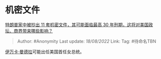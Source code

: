 # 机密文件
[特朗普家中被抄出 11 套机密文件，其可能面临最高 30 年刑期，这将对美国政坛、商界带来哪些影响？](https://www.zhihu.com/question/548217039/answer/2624704640)

> Author: #Anonymity 
> Last update: *18/08/2022* 
> Link:
> Tag: #待命名TBN 

[伊万卡·曼德拉](https://www.zhihu.com/search?q=%E4%BC%8A%E4%B8%87%E5%8D%A1%C2%B7%E6%9B%BC%E5%BE%B7%E6%8B%89&search_source=Entity&hybrid_search_source=Entity&hybrid_search_extra=%7B%22sourceType%22%3A%22answer%22%2C%22sourceId%22%3A2624704640%7D)可能出任美国首任女总统。